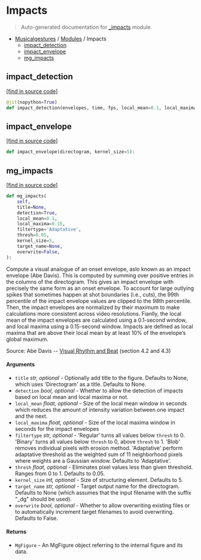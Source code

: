 # Impacts

> Auto-generated documentation for [_impacts](https://github.com/fourMs/MGT-python/blob/main/_impacts.py) module.

- [Musicalgestures](README.md#musicalgestures-index) / [Modules](MODULES.md#musicalgestures-modules) / Impacts
    - [impact_detection](#impact_detection)
    - [impact_envelope](#impact_envelope)
    - [mg_impacts](#mg_impacts)

## impact_detection

[[find in source code]](https://github.com/fourMs/MGT-python/blob/main/_impacts.py#L29)

```python
@jit(nopython=True)
def impact_detection(envelopes, time, fps, local_mean=0.1, local_maxima=0.15):
```

## impact_envelope

[[find in source code]](https://github.com/fourMs/MGT-python/blob/main/_impacts.py#L12)

```python
def impact_envelope(directogram, kernel_size=5):
```

## mg_impacts

[[find in source code]](https://github.com/fourMs/MGT-python/blob/main/_impacts.py#L50)

```python
def mg_impacts(
    self,
    title=None,
    detection=True,
    local_mean=0.1,
    local_maxima=0.15,
    filtertype='Adaptative',
    thresh=0.05,
    kernel_size=5,
    target_name=None,
    overwrite=False,
):
```

Compute a visual analogue of an onset envelope, aslo known as an impact envelope (Abe Davis).
This is computed by summing over positive entries in the columns of the directogram. This gives an impact envelope with precisely the same
form as an onset envelope. To account for large outlying spikes that sometimes happen at shot boundaries (i.e., cuts), the 99th percentile
of the impact envelope values are clipped to the 98th percentile. Then, the impact envelopes are normalized by their maximum to make calculations
more consistent across video resolutions. Fianlly, the local mean of the impact envelopes are calculated using a 0.1-second window, and local maxima
using a 0.15-second window. Impacts are defined as local maxima that are above their local mean by at least 10% of the envelope’s global maximum.

Source: Abe Davis -- [Visual Rhythm and Beat](http://www.abedavis.com/files/papers/VisualRhythm_Davis18.pdf) (section 4.2 and 4.3)

#### Arguments

- `title` *str, optional* - Optionally add title to the figure. Defaults to None, which uses 'Directogram' as a title. Defaults to None.
- `detection` *bool, optional* - Whether to allow the detection of impacts based on local mean and local maxima or not.
- `local_mean` *float, optional* - Size of the local mean window in seconds which reduces the amount of intensity variation between one impact and the next.
- `local_maxima` *float, optional* - Size of the local maxima window in seconds for the impact envelopes
- `filtertype` *str, optional* - 'Regular' turns all values below `thresh` to 0. 'Binary' turns all values below `thresh` to 0, above `thresh` to 1. 'Blob' removes individual pixels with erosion method. 'Adaptative' perform adaptative threshold as the weighted sum of 11 neighborhood pixels where weights are a Gaussian window. Defaults to 'Adaptative'.
- `thresh` *float, optional* - Eliminates pixel values less than given threshold. Ranges from 0 to 1. Defaults to 0.05.
- `kernel_size` *int, optional* - Size of structuring element. Defaults to 5.
- `target_name` *str, optional* - Target output name for the directogram. Defaults to None (which assumes that the input filename with the suffix "_dg" should be used).
- `overwrite` *bool, optional* - Whether to allow overwriting existing files or to automatically increment target filenames to avoid overwriting. Defaults to False.

#### Returns

- `MgFigure` - An MgFigure object referring to the internal figure and its data.
